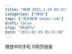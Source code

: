 ```yaml
---
title: "微博 2011.2.19 05:41"
categories: ["嘀咕"]
tags: ["来自微博 weibo.com"]
draft: false
slug: "B6qHYw"
date: "2011-02-19 05:41:00"
---
```


<p>理想中的手机 O网页链接 ​​​​</p>
